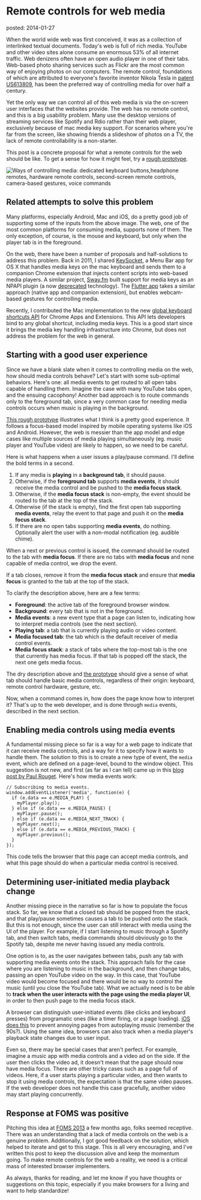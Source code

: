 Remote controls for web media
=============================
posted: 2014-01-27

When the world wide web was first conceived, it was as a collection of
interlinked textual documents. Today's web is full of rich media.
YouTube and other video sites alone consume an enormous 53% of all
internet traffic. Web denizens often have an open audio player in one of
their tabs. Web-based photo sharing services such as Flickr are the most
common way of enjoying photos on our computers. The remote control,
foundations of which are attributed to everyone's favorite inventor
Nikola Tesla in [patent US613809][remote], has been the preferred way of
controlling media for over half a century.

Yet the only way we can control all of this web media is via the
on-screen user interfaces that the websites provide. The web has no
remote control, and this is a big usability problem. Many use the
desktop versions of streaming services like Spotify and Rdio rather than
their web player, exclusively because of mac media key support. For
scenarios where you're far from the screen, like showing friends a
slideshow of photos on a TV, the lack of remote controllability is a
non-starter.

This post is a concrete proposal for what a remote controls for the web
should be like. To get a sense for how it might feel, try a [rough
prototype][prototype].

[remote]: https://www.google.com/patents/US613809

<!--more-->

![Ways of controlling media: dedicated keyboard buttons,headphone
remotes, hardware remote controls, second-screen remote controls,
camera-based gestures, voice commands](inputs.png)


## Related attempts to solve this problem

Many platforms, especially Android, Mac and iOS, do a pretty good job of
supporting some of the inputs from the above image. The web, one of the
most common platforms for consuming media, supports none of them. The
only exception, of course, is the mouse and keyboard, but only when the
player tab is in the foreground.

On the web, there have been a number of proposals and half-solutions to
address this problem. Back in 2011, I shared [KeySocket][keysocket], a
Menu Bar app for OS X that handles media keys on the mac keyboard and
sends them to a companion Chrome extension that injects content scripts
into web-based media players. A similar project, [Sway.fm][sway] built
support for media keys as an NPAPI plugin (a now [deprecated][npapi]
technology). The [Flutter app][flutter] takes a similar approach (native
app and companion extension), but enables webcam-based gestures for
controlling media.

Recently, I contributed the Mac implementation to the new [global
keyboard shortcuts API][chrome-global-keys] for Chrome Apps and
Extensions. This API lets developers bind to any global shortcut,
including media keys. This is a good start since it brings the media key
handling infrastructure into Chrome, but does not address the problem
for the web in general.


[keysocket]: http://smus.com/chrome-media-keys-revisited/
[sway]: http://sway.fm/
[npapi]: http://blog.chromium.org/2013/09/saying-goodbye-to-our-old-friend-npapi.html
[flutter]: https://flutterapp.com/
[chrome-global-keys]: https://codereview.chromium.org/60353008/

## Starting with a good user experience

Since we have a blank slate when it comes to controlling media on the
web, how should media controls behave? Let's start with some
sub-optimal behaviors. Here's one: all media events to get routed to all
open tabs capable of handling them. Imagine the case with many YouTube
tabs open, and the ensuing cacophony! Another bad approach is to route
commands only to the foreground tab, since a very common case for
needing media controls occurs when music is playing in the background.

[This rough prototype][prototype] illustrates what I think is a pretty
good experience. It follows a focus-based model inspired by mobile
operating systems like iOS and Android. However, the web is messier than
the app model and edge cases like multiple sources of media playing
simultaneously (eg. music player and YouTube video) are likely to
happen, so we need to be careful.

Here is what happens when a user issues a play/pause command. I'll
define the bold terms in a second.

1. If any media is **playing** in a **background tab**, it should pause.
2. Otherwise, if the **foreground tab** supports **media events**, it
   should receive the media control and be pushed to the **media focus
   stack**.
3. Otherwise, if the **media focus stack** is non-empty, the event
   should be routed to the tab at the top of the stack.
4. Otherwise (if the stack is empty), find the first open tab
   supporting **media events**, relay the event to that page and push it
   on the **media focus stack**.
5. If there are no open tabs supporting **media events**, do nothing.
   Optionally alert the user with a non-modal notification (eg. audible
   chime).

When a next or previous control is issued, the command should be routed
to the tab with **media focus**. If there are no tabs with **media
focus** and none capable of media control, we drop the event.

If a tab closes, remove it from the **media focus stack** and ensure
that **media focus** is granted to the tab at the top of the stack.

To clarify the description above, here are a few terms:

- **Foreground**: the active tab of the foreground browser window.
- **Background**: every tab that is not in the foreground.
- **Media events**: a new event type that a page can listen to,
  indicating how to interpret media controls (see the next section).
- **Playing tab**: a tab that is currently playing audio or video
  content.
- **Media focused tab**: the tab which is the default receiver of media
  control events.
- **Media focus stack**: a stack of tabs where the top-most tab
  is the one that currently has media focus. If that tab is
  popped off the stack, the next one gets media focus.

The dry description above and [the prototype][prototype] should give a
sense of what tab should handle basic media controls, regardless of
their origin: keyboard, remote control hardware, gesture, etc.

Now, when a command comes in, how does the page know how to interpret
it? That's up to the web developer, and is done through `media` events,
described in the next section.

[prototype]: http://borismus.github.io/media-control-prototype/

## Enabling media controls using media events

A fundamental missing piece so far is a way for a web page to indicate
that it can receive media controls, and a way for it to specify how it
wants to handle them. The solution to this is to create a new type of
event, the `media` event, which are defined on a page-level, bound to
the window object. This suggestion is not new, and first (as far as I
can tell) came up in this [blog post by Paul Rouget][rouget]. Here's
how media events work:

    // Subscribing to media events.
    window.addEventListener('media', function(e) {
      if (e.data == e.MEDIA_PLAY) {
        myPlayer.play();
      } else if (e.data == e.MEDIA_PAUSE) {
        myPlayer.pause();
      } else if (e.data == e.MEDIA_NEXT_TRACK) {
        myPlayer.next();
      } else if (e.data == e.MEDIA_PREVIOUS_TRACK) {
        myPlayer.previous();
      }
    });

This code tells the browser that this page can accept media controls,
and what this page should do when a particular media control is
received.

[rouget]: http://paulrouget.com/e/mediaevents/


## Determining user-initiated media playback change

Another missing piece in the narrative so far is how to populate the
focus stack. So far, we know that a closed tab should be popped from the
stack, and that play/pause sometimes causes a tab to be pushed onto the
stack. But this is not enough, since the user can still interact with
media using the UI of the player. For example, if I start listening to
music through a Spotify tab, and then switch tabs, media commands should
obviously go to the Spotify tab, despite me never having issued any
media controls.

One option is to, as the user navigates between tabs, push any tab with
supporting media events onto the stack. This approach fails for the case
where you are listening to music in the background, and then change
tabs, passing an open YouTube video on the way. In this case, that
YouTube video would become focused and there would be no way to control
the music (until you close the YouTube tab). What we actually need is to
be able to **track when the user interacts with the page using the media
player UI**, in order to then push page to the media focus stack.

A browser can distinguish user-initiated events (like clicks and
keyboard presses) from programatic ones (like a timer firing, or a page
loading). [iOS does this][ios] to prevent annoying pages from
autoplaying music (remember the 90s?). Using the same idea, browsers can
also track when a media player's playback state changes due to user
input.

Even so, there may be special cases that aren't perfect. For example,
imagine a music app with media controls and a video ad on the side. If
the user then clicks the video ad, it doesn't mean that the page should
now have media focus. There are other tricky cases such as a page full
of videos. Here, if a user starts playing a particular video, and then
wants to stop it using media controls, the expectation is that the same
video pauses. If the web developer does not handle this case gracefully,
another video may start playing concurrently.

[ios]: https://developer.apple.com/library/safari/documentation/AudioVideo/Conceptual/Using_HTML5_Audio_Video/Device-SpecificConsiderations/Device-SpecificConsiderations.html


## Response at FOMS was positive

Pitching this idea at [FOMS 2013][foms] a few months ago, folks seemed
receptive. There was an understanding that a lack of media controls on
the web is a genuine problem. Additionally, I got good feedback on the
solution, which helped to iterate and get to this stage. This is all
very encouraging, and I've written this post to keep the discussion
alive and keep the momentum going. To make remote controls for the web a
reality, we need is a critical mass of interested browser implementers.

As always, thanks for reading, and let me know if you have thoughts or
suggestions on this topic, especially if you make browsers for a living
and want to help standardize!

[foms]: http://www.foms-workshop.org/foms2013/pmwiki.php/Main/MediaFocus

